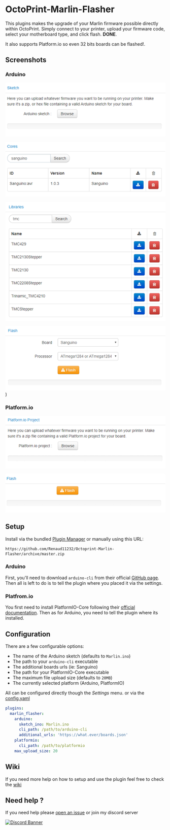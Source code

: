 # OctoPrint-Marlin-Flasher

This plugins makes the upgrade of your Marlin firmware possible directly within OctoPrint.
Simply connect to your printer, upload your firmware code, select your motherboard type, and click flash. **DONE**.

It also supports Platform.io so even 32 bits boards can be flashed!.

## Screenshots

### Arduino

![Arduino Sketch](.github/img/arduino_sketch.png)

![Arduino Cores](.github/img/arduino_cores.png)

![Arduino Libraries](.github/img/arduino_libraries.png)

![Arduino Flash](.github/img/arduino_flash.png))

### Platform.io

![Platform.io Sketch](.github/img/pio_project.png)

![Platform.io Sketch](.github/img/pio_flash.png)

## Setup

Install via the bundled [Plugin Manager](https://github.com/foosel/OctoPrint/wiki/Plugin:-Plugin-Manager)
or manually using this URL:

    https://github.com/Renaud11232/Octoprint-Marlin-Flasher/archive/master.zip

### Arduino

First, you'll need to download `arduino-cli` from their official [GitHub page](https://github.com/arduino/arduino-cli/releases). Then all is left to do is to tell the plugin where you placed it via the settings.

### Platfrom.io

You first need to install PlatformIO-Core following their [official documentation](https://docs.platformio.org/en/latest/installation.html). Then as for Arduino, you need to tell the plugin where its installed.

## Configuration

There are a few configurable options:
* The name of the Arduino sketch (defaults to `Marlin.ino`)
* The path to your `arduino-cli` executable
* The additional boards urls (ie: Sanguino)
* The path for your PlatformIO-Core executable
* The maximum file upload size (defaults to `20MB`)
* The currently selected platform (Arduino, PlatformIO)

All can be configured directly though the *Settings* menu. or via the [config.yaml](https://docs.octoprint.org/en/master/configuration/config_yaml.html)

```yaml
plugins:
  marlin_flasher:
    arduino:
      sketch_ino: Marlin.ino
      cli_path: /path/to/arduino-cli
      additional_urls: 'https://what.ever/boards.json'
    platformio:
      cli_path: /path/to/platformio
    max_upload_size: 20
```

## Wiki

If you need more help on how to setup and use the plugin feel free to check the [wiki](https://github.com/Renaud11232/OctoPrint-Marlin-Flasher/wiki)

## Need help ?

If you need help please [open an issue](https://github.com/Renaud11232/OctoPrint-Marlin-Flasher/issues/new) or join my discord server

[![Discord Banner](https://discordapp.com/api/guilds/569257302184689674/widget.png?style=banner2)](https://discord.gg/evMfXwT)
